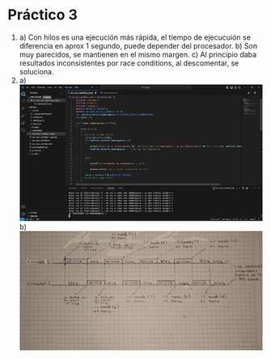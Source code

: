 # Práctico 3
1)  a) Con hilos es una ejecución más rápida, el tiempo de ejecucuión se diferencia en aprox 1 segundo, puede depender 
    del procesador.
    b) Son muy parecidos, se mantienen en el mismo margen.
    c) Al principio daba resultados inconsistentes por race conditions, al descomentar, se soluciona.
2)  a)
<img src="./TP3/2a.png"
/>
    b)
<img src="./TP3/2b.png"
/>
